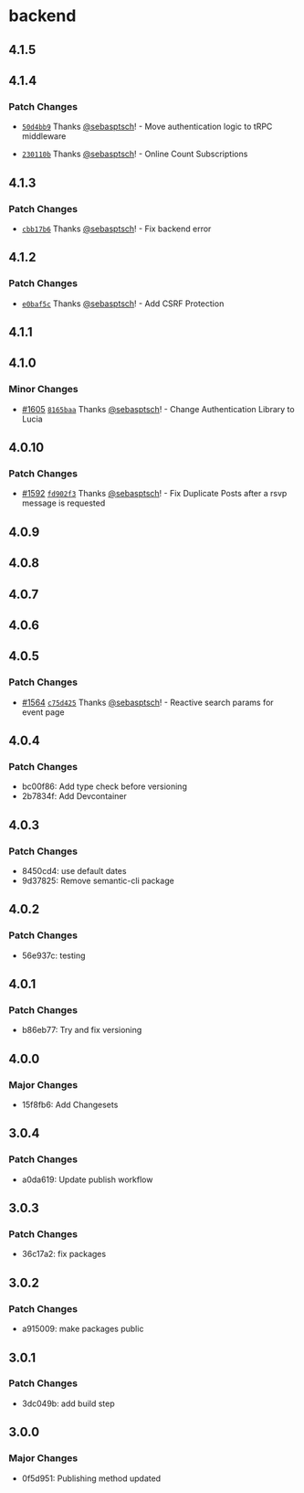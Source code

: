 # backend

## 4.1.5

## 4.1.4

### Patch Changes

- [`50d4bb9`](https://github.com/Team3132/AttendanceSystem/commit/50d4bb91d18a48e2eaed0fba51556582497dccb7) Thanks [@sebasptsch](https://github.com/sebasptsch)! - Move authentication logic to tRPC middleware

- [`230110b`](https://github.com/Team3132/AttendanceSystem/commit/230110bd152fa4240fd0a463cf86484ee4362acf) Thanks [@sebasptsch](https://github.com/sebasptsch)! - Online Count Subscriptions

## 4.1.3

### Patch Changes

- [`cbb17b6`](https://github.com/Team3132/AttendanceSystem/commit/cbb17b64283940da3f8fe57f41bef1eb0d763784) Thanks [@sebasptsch](https://github.com/sebasptsch)! - Fix backend error

## 4.1.2

### Patch Changes

- [`e0baf5c`](https://github.com/Team3132/AttendanceSystem/commit/e0baf5c4104d361478fbda89a29024b6e1e06eff) Thanks [@sebasptsch](https://github.com/sebasptsch)! - Add CSRF Protection

## 4.1.1

## 4.1.0

### Minor Changes

- [#1605](https://github.com/Team3132/AttendanceSystem/pull/1605) [`8165baa`](https://github.com/Team3132/AttendanceSystem/commit/8165baa91ca9ea5a04a03991dd9cfc8f898210c8) Thanks [@sebasptsch](https://github.com/sebasptsch)! - Change Authentication Library to Lucia

## 4.0.10

### Patch Changes

- [#1592](https://github.com/Team3132/AttendanceSystem/pull/1592) [`fd902f3`](https://github.com/Team3132/AttendanceSystem/commit/fd902f3c7a8ef39cebdea198449f497b6637111a) Thanks [@sebasptsch](https://github.com/sebasptsch)! - Fix Duplicate Posts after a rsvp message is requested

## 4.0.9

## 4.0.8

## 4.0.7

## 4.0.6

## 4.0.5

### Patch Changes

- [#1564](https://github.com/Team3132/AttendanceSystem/pull/1564) [`c75d425`](https://github.com/Team3132/AttendanceSystem/commit/c75d4253f4e1fa46f4d050cbb8a5f847fd0d15f2) Thanks [@sebasptsch](https://github.com/sebasptsch)! - Reactive search params for event page

## 4.0.4

### Patch Changes

- bc00f86: Add type check before versioning
- 2b7834f: Add Devcontainer

## 4.0.3

### Patch Changes

- 8450cd4: use default dates
- 9d37825: Remove semantic-cli package

## 4.0.2

### Patch Changes

- 56e937c: testing

## 4.0.1

### Patch Changes

- b86eb77: Try and fix versioning

## 4.0.0

### Major Changes

- 15f8fb6: Add Changesets

## 3.0.4

### Patch Changes

- a0da619: Update publish workflow

## 3.0.3

### Patch Changes

- 36c17a2: fix packages

## 3.0.2

### Patch Changes

- a915009: make packages public

## 3.0.1

### Patch Changes

- 3dc049b: add build step

## 3.0.0

### Major Changes

- 0f5d951: Publishing method updated
